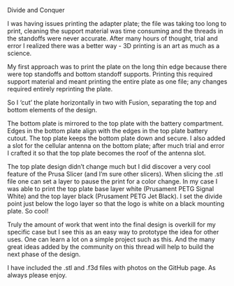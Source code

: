 Divide and Conquer

I was having issues printing the adapter plate; the file was taking too long to print, cleaning the support material was time consuming and the threads in the standoffs were never accurate. After many hours of thought, trial and error I realized there was a better way - 3D printing is an art as much as a science.

My first approach was to print the plate on the long thin edge because there were top standoffs and bottom standoff supports. Printing this required support material and meant printing the entire plate as one file; any changes required entirely reprinting the plate. 

So I ‘cut’ the plate horizontally in two with Fusion, separating the top and bottom elements of the design.

The bottom plate is mirrored to the top plate with the battery compartment. Edges in the bottom plate align with the edges in the top plate battery cutout. The top plate keeps the bottom plate down and secure. I also added a slot for the cellular antenna on the bottom plate; after much trial and error I crafted it so that the top plate becomes the roof of the antenna slot.

The top plate design didn’t change much but I did discover a very cool feature of the Prusa Slicer (and I’m sure other slicers). When slicing the .stl file one can set a layer to pause the print for a color change. In my case I was able to print the top plate base layer white (Prusament PETG Signal White) and the top layer black (Prusament PETG Jet Black). I set the divide point just below the logo layer so that the logo is white on a black mounting plate. So cool!

Truly the amount of work that went into the final design is overkill for my specific case but I see this as an easy way to prototype the idea for other uses. One can learn a lot on a simple project such as this. And the many great ideas added by the community on this thread will help to build the next phase of the design.

I have included the .stl and .f3d files with photos on the GitHub page. As always please enjoy.

